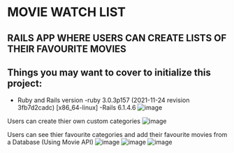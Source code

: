 # MOVIE WATCH LIST
## RAILS APP WHERE USERS CAN CREATE LISTS OF THEIR FAVOURITE MOVIES
## Things you may want to cover to initialize this project:
* Ruby and Rails version
-ruby 3.0.3p157 (2021-11-24 revision 3fb7d2cadc) [x86_64-linux]
-Rails 6.1.4.6
![image](https://user-images.githubusercontent.com/72522628/161292221-a70898e0-9be3-41ab-b5f7-0a4476ca46cf.png)

Users can create thier own custom categories
![image](https://user-images.githubusercontent.com/72522628/161292392-d40edf82-c626-4dda-a52d-695e16e40b40.png)

Users can see thier favourite categories and add their favourite movies from a Database (Using Movie API)
![image](https://user-images.githubusercontent.com/72522628/161292604-6bf517a6-73f8-4155-99c3-26b6d689e791.png)
![image](https://user-images.githubusercontent.com/72522628/161292722-d5205c2b-8c47-4bc3-9485-f0a1c35880ed.png)
![image](https://user-images.githubusercontent.com/72522628/161292785-2205e133-04ab-400c-b48b-52b6d173434a.png)
